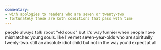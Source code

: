 ```yaml
---
commentary:
- with apologies to readers who are seven or twenty-two
- fortunately these are both conditions that pass with time
---
```


people always talk about "old souls" but it's way funnier when people have mismatched young souls. like I've met seven-year-olds who are spiritually twenty-two. still an absolute idiot child but not in the way you'd expect at all
